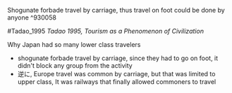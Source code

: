 Shogunate forbade travel by carriage, thus travel on foot could be done by anyone ^930058


#Tadao_1995 
*Tadao 1995, Tourism as a Phenomenon of Civilization*

Why Japan had so many lower class travelers

- shogunate forbade travel by carriage, since they had to go on foot, it didn't block any group from the activity
- 逆に, Europe travel was common by carriage, but that was limited to upper class, It was railways that finally allowed commoners to travel